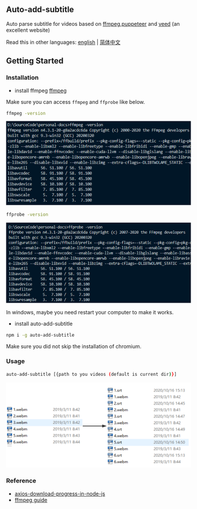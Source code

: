 ## Auto-add-subtitle

Auto parse subtitle for videos based on [ffmpeg](https://ffmpeg.org/download.html),[puppeteer](https://github.com/puppeteer/puppeteer) and [veed](https://www.veed.io/) (an excellent website)

Read this in other languages: [english](./README.md) | [简体中文](./README.zh-cn.md)

## Getting Started

### Installation

- install ffmpeg
  [ffmpeg](https://ffmpeg.org/download.html)

Make sure you can access `ffmpeg` and `ffprobe` like below.

```sh
ffmpeg -version
```

![](../../assets/2020-11-17-19-37-03.png)

```sh
ffprobe -version
```

![](../../assets/2020-11-17-19-37-58.png)

In windows, maybe you need restart your computer to make it works.

- install auto-add-subtitle

```sh
npm i -g auto-add-subtitle
```

Make sure you did not skip the installation of chromium.

### Usage

```sh
auto-add-subtitle [{path to you videos (default is current dir)}]
```

![](../../assets/2020-10-20-11-39-51.png)

### Reference

- [axios-download-progress-in-node-js](https://futurestud.io/tutorials/axios-download-progress-in-node-js)
- [ffmpeg guide](https://gist.github.com/protrolium/e0dbd4bb0f1a396fcb55)
